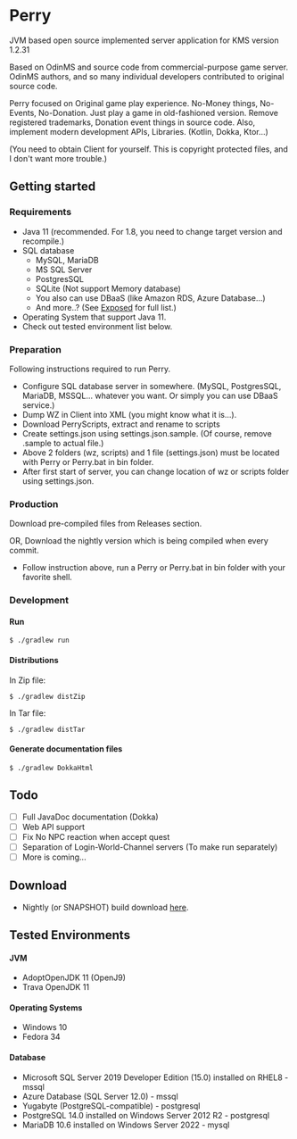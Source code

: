 # Perry
JVM based open source implemented server application for KMS version 1.2.31

Based on OdinMS and source code from commercial-purpose game server. OdinMS authors, and so many individual developers contributed to original source code.

Perry focused on Original game play experience. No-Money things, No-Events, No-Donation. Just play a game in old-fashioned version. Remove registered trademarks, Donation event things in source code. Also, implement modern development APIs, Libraries. (Kotlin, Dokka, Ktor...)

(You need to obtain Client for yourself. This is copyright protected files, and I don't want more trouble.)
## Getting started
### Requirements
 - Java 11 (recommended. For 1.8, you need to change target version and recompile.)
 - SQL database
   - MySQL, MariaDB
   - MS SQL Server
   - PostgresSQL
   - SQLite (Not support Memory database)
   - You also can use DBaaS (like Amazon RDS, Azure Database...)
   - And more..? (See [Exposed](https://github.com/Jetbrains/Exposed) for full list.)
 - Operating System that support Java 11.
 - Check out tested environment list below.
### Preparation
Following instructions required to run Perry.
 - Configure SQL database server in somewhere. (MySQL, PostgresSQL, MariaDB, MSSQL... whatever you want. Or simply you can use DBaaS service.)
 - Dump WZ in Client into XML (you might know what it is...).
 - Download PerryScripts, extract and rename to scripts 
 - Create settings.json using settings.json.sample. (Of course, remove .sample to actual file.)
 - Above 2 folders (wz, scripts) and 1 file (settings.json) must be located with Perry or Perry.bat in bin folder.
 - After first start of server, you can change location of wz or scripts folder using settings.json.
### Production
Download pre-compiled files from Releases section.

OR, Download the nightly version which is being compiled when every commit.

- Follow instruction above, run a Perry or Perry.bat in bin folder with your favorite shell.
### Development
#### Run
```shell
$ ./gradlew run
```
#### Distributions
In Zip file:
```shell
$ ./gradlew distZip
```
In Tar file:
```shell
$ ./gradlew distTar
```
#### Generate documentation files
```shell
$ ./gradlew DokkaHtml
```
## Todo
 - [ ] Full JavaDoc documentation (Dokka)
 - [ ] Web API support
 - [ ] Fix No NPC reaction when accept quest
 - [ ] Separation of Login-World-Channel servers (To make run separately)
 - [ ] More is coming...
## Download
 - Nightly (or SNAPSHOT) build download [here](https://nightly.link/andrewcell/Perry/workflows/gradle/main).
## Tested Environments
#### JVM
 - AdoptOpenJDK 11 (OpenJ9)
 - Trava OpenJDK 11 
#### Operating Systems
 - Windows 10
 - Fedora 34
#### Database
- Microsoft SQL Server 2019 Developer Edition (15.0) installed on RHEL8 - mssql
- Azure Database (SQL Server 12.0) - mssql
- Yugabyte (PostgreSQL-compatible) - postgresql
- PostgreSQL 14.0 installed on Windows Server 2012 R2 - postgresql
- MariaDB 10.6 installed on Windows Server 2022 - mysql
